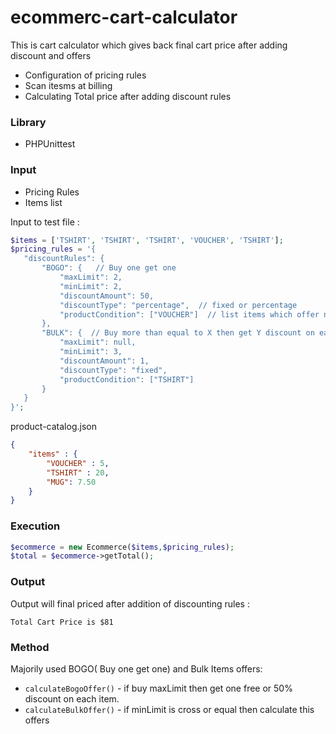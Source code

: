 # ecommerc-cart-calculator

This is cart calculator which gives back final cart price after adding discount and offers

  - Configuration of pricing rules
  - Scan itesms at billing
  - Calculating Total price after adding discount rules

### Library

  - PHPUnittest

### Input 
  - Pricing Rules
  - Items list
 

Input to test file : 

 ```php
 $items = ['TSHIRT', 'TSHIRT', 'TSHIRT', 'VOUCHER', 'TSHIRT'];
 $pricing_rules = '{
	"discountRules": {
		"BOGO": {   // Buy one get one
			"maxLimit": 2,
			"minLimit": 2,
			"discountAmount": 50,
			"discountType": "percentage",  // fixed or percentage
			"productCondition": ["VOUCHER"]  // list items which offer need to apply
		},
		"BULK": {  // Buy more than equal to X then get Y discount on each items
			"maxLimit": null,
			"minLimit": 3,
			"discountAmount": 1,
			"discountType": "fixed",
			"productCondition": ["TSHIRT"]
		}
	}
}';
```

product-catalog.json

```json
{
    "items" : {
    	"VOUCHER" : 5,
    	"TSHIRT" : 20,
    	"MUG": 7.50
    }
}
```
### Execution 

```php
$ecommerce = new Ecommerce($items,$pricing_rules);
$total = $ecommerce->getTotal();
```
### Output

Output will final priced after addition of discounting rules : 
```
Total Cart Price is $81
```
### Method 

Majorily used BOGO( Buy one get one) and Bulk Items offers:

* ```calculateBogoOffer()``` - if buy maxLimit then get one free or 50% discount on each item. 
* ```calculateBulkOffer()``` - if minLimit is cross or equal then calculate this offers

